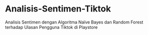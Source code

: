 # Analisis-Sentimen-Tiktok
Analisis Sentimen dengan Algoritma Naïve Bayes dan Random Forest terhadap Ulasan Pengguna Tiktok di Playstore
